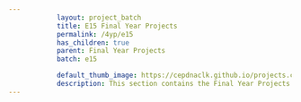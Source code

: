 ```yaml
---
            layout: project_batch
            title: E15 Final Year Projects
            permalink: /4yp/e15
            has_children: true
            parent: Final Year Projects
            batch: e15

            default_thumb_image: https://cepdnaclk.github.io/projects.ce.pdn.ac.lk/data/categories/4yp/thumbnail.jpg
            description: This section contains the Final Year Projects done by students as a part of CO421 & CO 425 in their final year
---
```

